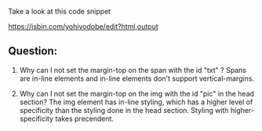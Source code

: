 Take a look at this code snippet

https://jsbin.com/yohivodobe/edit?html,output

## Question: 

1. Why can I not set the margin-top on the span with the id "txt" ? 
    Spans are in-line elements and in-line elements don't support vertical-margins.

1. Why can I not set the margin-top on the img with the id "pic" in the head section?
    The img element has in-line styling, which has a higher level of specificity than the styling done in the head section. Styling with higher-specificity takes precendent.
